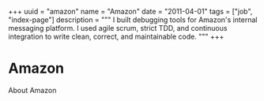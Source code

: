 +++
uuid = "amazon"
name = "Amazon"
date = "2011-04-01"
tags = ["job", "index-page"]
description = """
I built debugging tools for Amazon's internal messaging platform.
I used agile scrum, strict TDD, and continuous integration to write clean,
correct, and maintainable code.
"""
+++
# Amazon
About Amazon
